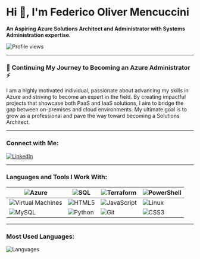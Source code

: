 # Hi 👋, I'm Federico Oliver Mencuccini  
**An Aspiring Azure Solutions Architect and Administrator with Systems Administration expertise.**  

![Profile views](https://komarev.com/ghpvc/?username=donebyfreddy)

---

### 🌱 **Continuing My Journey to Becoming an Azure Administrator ⚡**  
I am a highly motivated individual, passionate about advancing my skills in Azure and striving to become an expert in the field. By creating impactful projects that showcase both PaaS and IaaS solutions, I aim to bridge the gap between on-premises and cloud environments. My ultimate goal is to grow as a professional and pave the way toward becoming a Solutions Architect.

---

### **Connect with Me:**  
[![LinkedIn](https://img.shields.io/badge/LinkedIn-blue?style=for-the-badge&logo=linkedin&logoColor=white)](https://www.linkedin.com/in/fomencuccini)  

---

### **Languages and Tools I Work With:**  

| ![Azure](https://img.shields.io/badge/Azure-0078D4?style=for-the-badge&logo=microsoftazure&logoColor=white) | ![SQL](https://img.shields.io/badge/SQL-4479A1?style=for-the-badge&logo=postgresql&logoColor=white) | ![Terraform](https://img.shields.io/badge/Terraform-623CE4?style=for-the-badge&logo=terraform&logoColor=white) | ![PowerShell](https://img.shields.io/badge/PowerShell-5391FE?style=for-the-badge&logo=powershell&logoColor=white) |
|---|---|---|---|
| ![Virtual Machines](https://img.shields.io/badge/Virtual%20Machines-FCC624?style=for-the-badge&logo=vmware&logoColor=black) | ![HTML5](https://img.shields.io/badge/HTML5-E34F26?style=for-the-badge&logo=html5&logoColor=white) | ![JavaScript](https://img.shields.io/badge/JavaScript-F7DF1E?style=for-the-badge&logo=javascript&logoColor=black) | ![Linux](https://img.shields.io/badge/Linux-FCC624?style=for-the-badge&logo=linux&logoColor=black) |
| ![MySQL](https://img.shields.io/badge/MySQL-4479A1?style=for-the-badge&logo=mysql&logoColor=white) | ![Python](https://img.shields.io/badge/Python-3776AB?style=for-the-badge&logo=python&logoColor=white) | ![Git](https://img.shields.io/badge/Git-F05032?style=for-the-badge&logo=git&logoColor=white) | ![CSS3](https://img.shields.io/badge/CSS3-264de4?style=for-the-badge&logo=css3&logoColor=white) |

---

### **Most Used Languages:**  
![Languages](https://github-readme-stats.vercel.app/api/top-langs/?username=mhamzashaikh&layout=compact&theme=dark&hide=python)  
